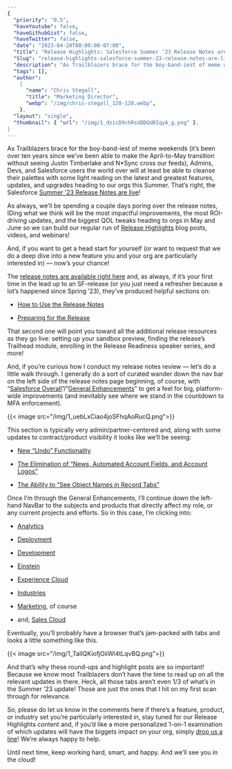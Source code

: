 ```yaml
---
{
  "priority": "0.5",
  "haveYoutube": false,
  "haveGithubGist": false,
  "haveTwitter": false,
  "date": "2023-04-28T08:00:00-07:00",
  "title": "Release Highlights: Salesforce Summer ’23 Release Notes are Live!",
  "Slug": "release-highlights-salesforce-summer-23-release-notes-are-live",
  "description": "As Trailblazers brace for the boy-band-iest of meme weekends (it’s been over ten years since we’ve been able to make the April-to-May…",
  "tags": [],
  "author":
    {
      "name": "Chris Stegall",
      "title": "Marketing Director",
      "webp": "/img/chris-stegall_128-128.webp",
    },
  "layout": "single",
  "thumbnail": { "url": "/img/1_dzicD9chRsUDDGUBIqyA_g.png" },
}
---
```


As Trailblazers brace for the boy-band-iest of meme weekends (it’s been over ten years since we’ve been able to make the April-to-May transition without seeing Justin Timberlake and N\*Sync cross our feeds), Admins, Devs, and Salesforce users the world over will at least be able to cleanse their palettes with some light reading on the latest and greatest features, updates, and upgrades heading to our orgs this Summer. That’s right, the Salesforce [Summer ’23 Release Notes are live](https://help.salesforce.com/s/articleView?id=release-notes.salesforce_release_notes.htm&release=244&type=5)!

As always, we’ll be spending a couple days poring over the release notes, IDing what we think will be the most impactful improvements, the most ROI-driving updates, and the biggest QOL tweaks heading to orgs in May and June so we can build our regular run of [Release Highlights](https://medium.com/creme-de-la-crm/releasehighlights/home) blog posts, videos, and webinars!

And, if you want to get a head start for yourself (or want to request that we do a deep dive into a new feature you and your org are particularly interested in) — now’s your chance!

The [release notes are available right here](https://help.salesforce.com/s/articleView?id=release-notes.salesforce_release_notes.htm&release=244&type=5) and, as always, if it’s your first time in the lead up to an SF-release (or you just need a refresher because a lot’s happened since Spring ’23), they’ve produced helpful sections on:

- [How to Use the Release Notes](https://help.salesforce.com/s/articleView?id=release-notes.rn_included_release_notes.htm&release=244&type=5)

- [Preparing for the Release](https://help.salesforce.com/s/articleView?id=release-notes.rn_other_resources.htm&release=244&type=5)

That second one will point you toward all the additional release resources as they go live: setting up your sandbox preview, finding the release’s Trailhead module, enrolling in the Release Readiness speaker series, and more!

And, if you’re curious how I conduct my release notes review — let’s do a little walk through. I generally do a sort of curated wander down the nav bar on the left side of the release notes page beginning, of course, with “[Salesforce Overall](https://help.salesforce.com/s/articleView?id=release-notes.rn_general.htm&release=244&type=5)”/”[General Enhancements](https://help.salesforce.com/s/articleView?id=release-notes.rn_general_enhancements.htm&language=en_US&release=244&type=5)” to get a feel for big, platform-wide improvements (and inevitably see where we stand in the countdown to MFA enforcement).

{{< image src="/img/1_uebLxCiao4joSFhqAoRucQ.png">}}

This section is typically very admin/partner-centered and, along with some updates to contract/product visibility it looks like we’ll be seeing:

- [New “Undo” Functionality](https://help.salesforce.com/s/articleView?id=release-notes.rn_general_unsaved_changes.htm&release=244&type=5)

- [The Elimination of “News, Automated Account Fields, and Account Logos”](https://help.salesforce.com/s/articleView?id=release-notes.rn_account_features_news_retirement.htm&release=244&type=5)

- [The Ability to “See Object Names in Record Tabs”](https://help.salesforce.com/s/articleView?id=release-notes.rn_tab_name_object.htm&release=244&type=5)

Once I’m through the General Enhancements, I’ll continue down the left-hand NavBar to the subjects and products that directly affect my role, or any current projects and efforts. So in this case, I’m clicking into:

- [Analytics](https://help.salesforce.com/s/articleView?id=release-notes.rn_analytics.htm&language=en_US&release=244&type=5)

- [Deployment](https://help.salesforce.com/s/articleView?id=release-notes.rn_deployment.htm&release=244&type=5)

- [Development](https://help.salesforce.com/s/articleView?id=release-notes.rn_development.htm&release=244&type=5)

- [Einstein](https://help.salesforce.com/s/articleView?id=release-notes.rn_einstein.htm&release=244&type=5)

- [Experience Cloud](https://help.salesforce.com/s/articleView?id=release-notes.rn_experiences.htm&release=244&type=5)

- [Industries](https://help.salesforce.com/s/articleView?id=release-notes.rn_industries.htm&release=244&type=5)

- [Marketing](https://help.salesforce.com/s/articleView?id=release-notes.rn_marketing.htm&release=244&type=5), of course

- and, [Sales Cloud](https://help.salesforce.com/s/articleView?id=release-notes.rn_sales.htm&release=244&type=5)

Eventually, you’ll probably have a browser that’s jam-packed with tabs and looks a little something like this.

{{< image src="/img/1_TaIIQKiofjOiiWl4tLqvBQ.png">}}

And that’s why these round-ups and highlight posts are so important! Because we know most Trailblazers don’t have the time to read up on all the relevant updates in there. Heck, all those tabs aren’t even 1/3 of what’s in the Summer ’23 update! Those are just the ones that I hit on my first scan through for relevance.

So, please do let us know in the comments here if there’s a feature, product, or industry set you’re particularly interested in, stay tuned for our Release Highlights content and, if you’d like a more personalized 1-on-1 examination of which updates will have the biggets impact on your org, simply [drop us a line](https://appexchange.salesforce.com/appxConsultingListingDetail?listingId=a0N30000001gF9jEAE)! We’re always happy to help.

Until next time, keep working hard, smart, and happy. And we’ll see you in the cloud!
